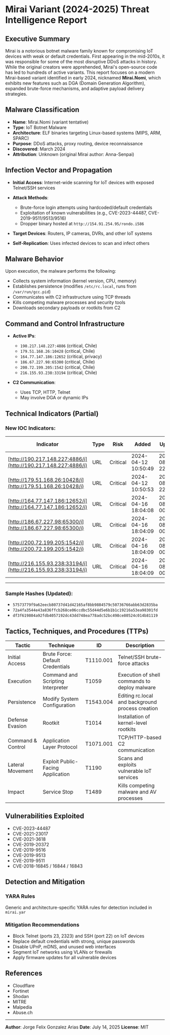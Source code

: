 # Mirai Variant (2024-2025) Threat Intelligence Report

## Executive Summary

Mirai is a notorious botnet malware family known for compromising IoT devices with weak or default credentials. First appearing in the mid-2010s, it was responsible for some of the most disruptive DDoS attacks in history. While the original creators were apprehended, Mirai's open-source code has led to hundreds of active variants. This report focuses on a modern Mirai-based variant identified in early 2024, nicknamed **Mirai.Nomi**, which exhibits new features such as DGA (Domain Generation Algorithm), expanded brute-force mechanisms, and adaptive payload delivery strategies.

## Malware Classification

* **Name**: Mirai.Nomi (variant tentative)
* **Type**: IoT Botnet Malware
* **Architecture**: ELF binaries targeting Linux-based systems (MIPS, ARM, SPARC)
* **Purpose**: DDoS attacks, proxy routing, device reconnaissance
* **Discovered**: March 2024
* **Attribution**: Unknown (original Mirai author: Anna-Senpai)

## Infection Vector and Propagation

* **Initial Access**: Internet-wide scanning for IoT devices with exposed Telnet/SSH services
* **Attack Methods**:

  * Brute-force login attempts using hardcoded/default credentials
  * Exploitation of known vulnerabilities (e.g., CVE-2023-44487, CVE-2019-9511/9513/9516)
  * Dropper binary hosted at `http://154.91.254.95/rondo.i586`
* **Target Devices**: Routers, IP cameras, DVRs, and other IoT systems
* **Self-Replication**: Uses infected devices to scan and infect others

## Malware Behavior

Upon execution, the malware performs the following:

* Collects system information (kernel version, CPU, memory)
* Establishes persistence (modifies `/etc/rc.local`, runs from `/var/run/gcc.pid`)
* Communicates with C2 infrastructure using TCP threads
* Kills competing malware processes and security tools
* Downloads secondary payloads or rootkits from C2

## Command and Control Infrastructure

* **Active IPs**:

  * `190.217.148.227:4886` (critical, Chile)
  * `179.51.168.26:10428` (critical, Chile)
  * `164.77.147.186:12652` (critical, privacy)
  * `186.67.227.98:65300` (critical, Chile)
  * `200.72.199.205:1542` (critical, Chile)
  * `216.155.93.238:33194` (critical, Chile)

* **C2 Communication**:

  * Uses TCP, HTTP, Telnet
  * May involve DGA or dynamic IPs

## Technical Indicators (Partial)

### New IOC Indicators:

| **Indicator**                                                  | **Type** | **Risk** | **Added**           | **Updated**         | **Seen**            | **Retired** | **Reference**                                                        | **Geo Location**       |
| -------------------------------------------------------------- | -------- | -------- | ------------------- | ------------------- | ------------------- | ----------- | -------------------------------------------------------------------- | ---------------------- |
| [http://190.217.148.227:4886/i](http://190.217.148.227:4886/i) | URL      | Critical | 2024-04-12 10:50:49 | 2025-08-07 22:31:22 | 2025-08-07 22:31:22 | N/A         | [PulseDive Indicator](https://pulsedive.com/indicator/?iid=58248076) | Osorno, Chile          |
| [http://179.51.168.26:10428/i](http://179.51.168.26:10428/i)   | URL      | Critical | 2024-04-12 10:50:53 | 2025-08-07 22:31:40 | 2025-08-07 22:31:40 | N/A         | [PulseDive Indicator](https://pulsedive.com/indicator/?iid=58248122) | Paine, Chile           |
| [http://164.77.147.186:12652/i](http://164.77.147.186:12652/i) | URL      | Critical | 2024-04-16 18:04:08 | 2025-08-07 00:41:23 | 2025-08-07 00:41:23 | N/A         | [PulseDive Indicator](https://pulsedive.com/indicator/?iid=58412218) | \[Privacy], \[Privacy] |
| [http://186.67.227.98:65300/i](http://186.67.227.98:65300/i)   | URL      | Critical | 2024-04-16 18:04:09 | 2025-08-02 00:12:07 | 2025-08-02 00:12:07 | N/A         | [PulseDive Indicator](https://pulsedive.com/indicator/?iid=58412221) | Santiago, Chile        |
| [http://200.72.199.205:1542/i](http://200.72.199.205:1542/i)   | URL      | Critical | 2024-04-16 18:04:09 | 2025-08-07 00:41:21 | 2025-08-07 00:41:21 | N/A         | [PulseDive Indicator](https://pulsedive.com/indicator/?iid=58412224) | Santiago, Chile        |
| [http://216.155.93.238:33194/i](http://216.155.93.238:33194/i) | URL      | Critical | 2024-04-16 18:04:09 | 2025-08-07 00:41:21 | 2025-08-07 00:41:21 | N/A         | [PulseDive Indicator](https://pulsedive.com/indicator/?iid=58412225) | Quell�n, Chile         |

---

### Sample Hashes (Updated):

* `57573779f9a62eecb80737d41d42165af8bb9884579c50736766abb63d2835ba`
* `72a4fa3544e43a836ffcb268ce06ccdbc55d44d5e6b1b1c19216a53ea98301fd`
* `df3f619804a92fdb4057192dc43dd748ea778adc52bc498ce80524c014b81119`

## Tactics, Techniques, and Procedures (TTPs)

| Tactic            | Technique                         | ID        | Description                                      |
| ----------------- | --------------------------------- | --------- | ------------------------------------------------ |
| Initial Access    | Brute Force: Default Credentials  | T1110.001 | Telnet/SSH brute-force attacks                   |
| Execution         | Command and Scripting Interpreter | T1059     | Execution of shell commands to deploy malware    |
| Persistence       | Modify System Configuration       | T1543.004 | Editing rc.local and background process creation |
| Defense Evasion   | Rootkit                           | T1014     | Installation of kernel-level rootkits            |
| Command & Control | Application Layer Protocol        | T1071.001 | TCP/HTTP-based C2 communication                  |
| Lateral Movement  | Exploit Public-Facing Application | T1190     | Scans and exploits vulnerable IoT services       |
| Impact            | Service Stop                      | T1489     | Kills competing malware and AV processes         |

## Vulnerabilities Exploited

* CVE-2023-44487
* CVE-2021-23017
* CVE-2021-3618
* CVE-2019-20372
* CVE-2019-9516
* CVE-2019-9513
* CVE-2019-9511
* CVE-2018-16845 / 16844 / 16843

## Detection and Mitigation

### YARA Rules

Generic and architecture-specific YARA rules for detection included in `mirai.yar`

### Mitigation Recommendations

* Block Telnet (ports 23, 2323) and SSH (port 22) on IoT devices
* Replace default credentials with strong, unique passwords
* Disable UPnP, mDNS, and unused web interfaces
* Segment IoT networks using VLANs or firewalls
* Apply firmware updates for all vulnerable devices

## References

* Cloudflare
* Fortinet
* Shodan
* MITRE
* Malpedia
* Abuse.ch

---

**Author**: Jorge Felix Gonzalez Arias
**Date**: July 14, 2025
**License**: MIT

